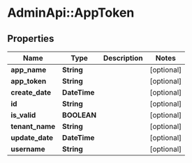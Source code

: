 # AdminApi::AppToken

## Properties
Name | Type | Description | Notes
------------ | ------------- | ------------- | -------------
**app_name** | **String** |  | [optional] 
**app_token** | **String** |  | [optional] 
**create_date** | **DateTime** |  | [optional] 
**id** | **String** |  | [optional] 
**is_valid** | **BOOLEAN** |  | [optional] 
**tenant_name** | **String** |  | [optional] 
**update_date** | **DateTime** |  | [optional] 
**username** | **String** |  | [optional] 


